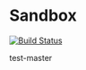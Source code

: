 Sandbox
=======
[![Build Status](https://travis-ci.org/kanekoa/Sandbox.png)](https://travis-ci.org/kanekoa/Sandbox)

test-master
